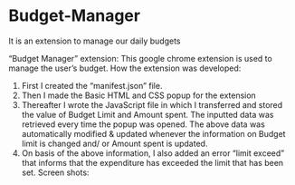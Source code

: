 # Budget-Manager
It is an extension to manage our daily budgets

“Budget Manager” extension: 
This google chrome extension is used to manage the user’s budget. 
How the extension was developed:
1)	First I created the “manifest.json” file. 
2)	Then I made the Basic HTML and CSS popup for the extension
3)	Thereafter I wrote the JavaScript file in which I transferred and stored the value of Budget Limit and Amount spent. The inputted data was retrieved every time the popup was opened. The above data was automatically modified & updated whenever the information on Budget limit is changed and/ or Amount spent is updated.
4)	On basis of the above information, I also added an error “limit exceed” that informs that the expenditure has exceeded the limit that has been set.
Screen shots: 
  
 
